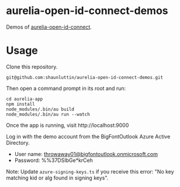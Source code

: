 # aurelia-open-id-connect-demos

Demos of [aurelia-open-id-connect](https://github.com/shaunluttin/aurelia-open-id-connect-demos).

# Usage

Clone this repository.

    git@github.com:shaunluttin/aurelia-open-id-connect-demos.git

Then open a command prompt in its root and run:

    cd aurelia-app
    npm install
    node_modules/.bin/au build
    node_modules/.bin/au run --watch

Once the app is running, visit http://localhost:9000

Log in with the demo account from the BigFontOutlook Azure Active Directory.

* User name: throwaway01@bigfontoutlook.onmicrosoft.com
* Password: %%37DSIbGe*krCeh

Note: Update `azure-signing-keys.ts` if you receive this error: "No key matching kid or alg found in signing keys". 
